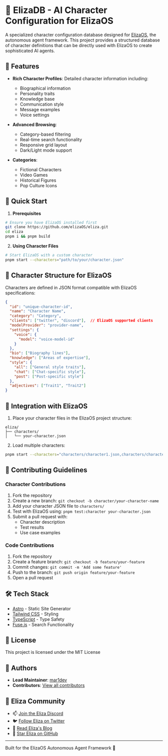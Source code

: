 # 🤖 ElizaDB - AI Character Configuration for ElizaOS

A specialized character configuration database designed for [ElizaOS](https://github.com/elizaOS/eliza/), the autonomous agent framework. This project provides a structured database of character definitions that can be directly used with ElizaOS to create sophisticated AI agents.

## 🌟 Features

- **Rich Character Profiles**: Detailed character information including:
  - Biographical information
  - Personality traits
  - Knowledge base
  - Communication style
  - Message examples
  - Voice settings

- **Advanced Browsing**:
  - Category-based filtering
  - Real-time search functionality
  - Responsive grid layout
  - Dark/Light mode support

- **Categories**:
  - Fictional Characters
  - Video Games
  - Historical Figures
  - Pop Culture Icons

## 🚀 Quick Start

1. **Prerequisites**

```bash
# Ensure you have ElizaOS installed first
git clone https://github.com/elizaOS/eliza.git
cd eliza
pnpm i && pnpm build
```

2. **Using Character Files**

```bash
# Start ElizaOS with a custom character
pnpm start --characters="path/to/your/character.json"
```

## 📖 Character Structure for ElizaOS

Characters are defined in JSON format compatible with ElizaOS specifications:

```json
{
  "id": "unique-character-id",
  "name": "Character Name",
  "category": "Category",
  "clients": ["twitter", "discord"],  // ElizaOS supported clients
  "modelProvider": "provider-name",
  "settings": {
    "voice": {
      "model": "voice-model-id"
    }
  },
  "bio": ["Biography lines"],
  "knowledge": ["Areas of expertise"],
  "style": {
    "all": ["General style traits"],
    "chat": ["Chat-specific style"],
    "post": ["Post-specific style"]
  },
  "adjectives": ["Trait1", "Trait2"]
}
```

## 🔧 Integration with ElizaOS

1. Place your character files in the ElizaOS project structure:

```text
eliza/
├── characters/
│   └── your-character.json
```

2. Load multiple characters:

```bash
pnpm start --characters="characters/character1.json,characters/character2.json"
```

## 🤝 Contributing Guidelines

### Character Contributions

1. Fork the repository
2. Create a new branch: `git checkout -b character/your-character-name`
3. Add your character JSON file to `characters/`
4. Test with ElizaOS using: `pnpm test:character your-character.json`
5. Submit a pull request with:
   - Character description
   - Test results
   - Use case examples

### Code Contributions

1. Fork the repository
2. Create a feature branch: `git checkout -b feature/your-feature`
3. Commit changes: `git commit -m 'Add some feature'`
4. Push to the branch: `git push origin feature/your-feature`
5. Open a pull request

## 🛠️ Tech Stack

- [Astro](https://astro.build) - Static Site Generator
- [Tailwind CSS](https://tailwindcss.com) - Styling
- [TypeScript](https://www.typescriptlang.org/) - Type Safety
- [Fuse.js](https://fusejs.io/) - Search Functionality

## 📝 License

This project is licensed under the MIT License

## 👥 Authors

- **Lead Maintainer**: [mar1dev](https://github.com/mar1dev)
- **Contributors**: [View all contributors](https://github.com/elizaOS/elizadb/graphs/contributors)

## 🌟 Eliza Community

- 📫 [Join the Eliza Discord](https://discord.gg/elizaos)
- 🐦 [Follow Eliza on Twitter](https://twitter.com/elizaOS)
- 📝 [Read Eliza's Blog](https://elizaos.com/blog)
- 🌟 [Star Eliza on GitHub](https://github.com/elizaOS/eliza)

---

Built for the ElizaOS Autonomous Agent Framework 🤖
